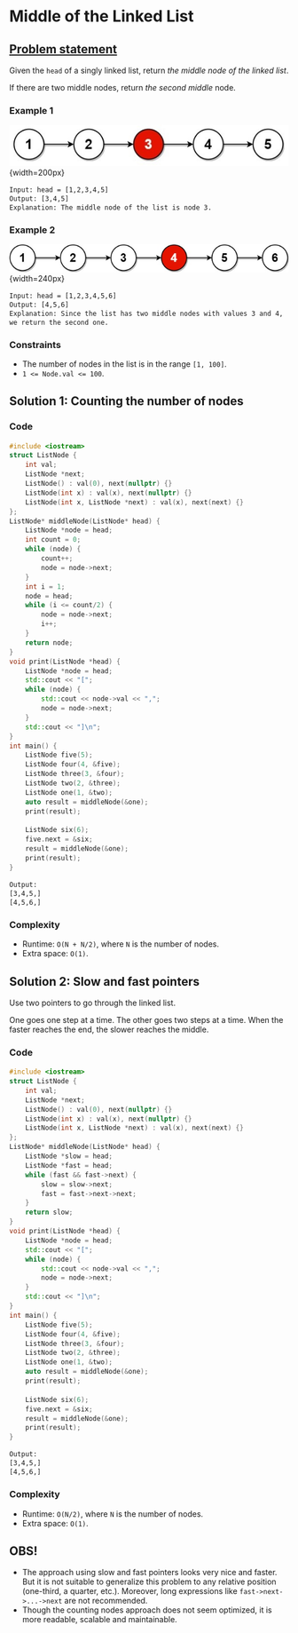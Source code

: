 # Middle of the Linked List

## [Problem statement](https://leetcode.com/problems/middle-of-the-linked-list/)
Given the `head` of a singly linked list, return *the middle node of the linked list*.

If there are two middle nodes, return *the second middle* node.

### Example 1
![The linked list of Example 1](08_TP_876_lc-midlist1.jpg){width=200px}
```text
Input: head = [1,2,3,4,5]
Output: [3,4,5]
Explanation: The middle node of the list is node 3.
```

### Example 2
![The linked list of Example 2](08_TP_876_lc-midlist2.jpg){width=240px}
```text
Input: head = [1,2,3,4,5,6]
Output: [4,5,6]
Explanation: Since the list has two middle nodes with values 3 and 4, we return the second one.
```

### Constraints
* The number of nodes in the list is in the range `[1, 100]`.
* `1 <= Node.val <= 100`.

## Solution 1: Counting the number of nodes

### Code
```cpp
#include <iostream>
struct ListNode {
    int val;
    ListNode *next;
    ListNode() : val(0), next(nullptr) {}
    ListNode(int x) : val(x), next(nullptr) {}
    ListNode(int x, ListNode *next) : val(x), next(next) {}
};
ListNode* middleNode(ListNode* head) {
    ListNode *node = head;
    int count = 0;
    while (node) {
        count++;
        node = node->next;
    }
    int i = 1;
    node = head;
    while (i <= count/2) {
        node = node->next;
        i++;
    }
    return node;        
}
void print(ListNode *head) {
    ListNode *node = head; 
    std::cout << "[";
    while (node) {
        std::cout << node->val << ",";
        node = node->next;
    }
    std::cout << "]\n";
}
int main() {
    ListNode five(5);
    ListNode four(4, &five);
    ListNode three(3, &four);    
    ListNode two(2, &three);
    ListNode one(1, &two);
    auto result = middleNode(&one);
    print(result);

    ListNode six(6);
    five.next = &six;
    result = middleNode(&one);
    print(result);
}
```
```text
Output:
[3,4,5,]
[4,5,6,]
```

### Complexity
* Runtime: `O(N + N/2)`, where `N` is the number of nodes.
* Extra space: `O(1)`.

## Solution 2: Slow and fast pointers
Use two pointers to go through the linked list. 

One goes one step at a time. The other goes two steps at a time. When the faster reaches the end, the slower reaches the middle.

### Code
```cpp
#include <iostream>
struct ListNode {
    int val;
    ListNode *next;
    ListNode() : val(0), next(nullptr) {}
    ListNode(int x) : val(x), next(nullptr) {}
    ListNode(int x, ListNode *next) : val(x), next(next) {}
};
ListNode* middleNode(ListNode* head) {
    ListNode *slow = head;
    ListNode *fast = head;
    while (fast && fast->next) {
        slow = slow->next;
        fast = fast->next->next;
    }
    return slow;        
}
void print(ListNode *head) {
    ListNode *node = head; 
    std::cout << "[";
    while (node) {
        std::cout << node->val << ",";
        node = node->next;
    }
    std::cout << "]\n";
}
int main() {
    ListNode five(5);
    ListNode four(4, &five);
    ListNode three(3, &four);    
    ListNode two(2, &three);
    ListNode one(1, &two);
    auto result = middleNode(&one);
    print(result);

    ListNode six(6);
    five.next = &six;
    result = middleNode(&one);
    print(result);
}
```
```text
Output:
[3,4,5,]
[4,5,6,]
```

### Complexity
* Runtime: `O(N/2)`, where `N` is the number of nodes.
* Extra space: `O(1)`.

## OBS!
* The approach using slow and fast pointers looks very nice and faster. But it is not suitable to generalize this problem to any relative position (one-third, a quarter, etc.). Moreover, long expressions like `fast->next->...->next` are not recommended. 
* Though the counting nodes approach does not seem optimized, it is more readable, scalable and maintainable.



